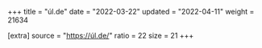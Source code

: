 +++
title = "úl.de"
date = "2022-03-22"
updated = "2022-04-11"
weight = 21634

[extra]
source = "https://úl.de/"
ratio = 22
size = 21
+++
